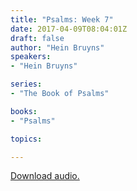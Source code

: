 ```yaml
---
title: "Psalms: Week 7"
date: 2017-04-09T08:04:01Z
draft: false
author: "Hein Bruyns"
speakers:
- "Hein Bruyns"

series:
- "The Book of Psalms"

books:
- "Psalms"

topics:

---
```

[Download audio.](http://renownchurch.s3.amazonaws.com/sermons/2017/04/2017-04-09_PsalmsWeek7_LQ.mp3)